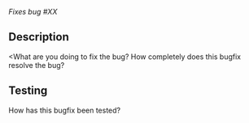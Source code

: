 <em>Fixes bug #XX</em>

## Description
<What are you doing to fix the bug?  How completely does this bugfix resolve the bug?

## Testing
How has this bugfix been tested?
